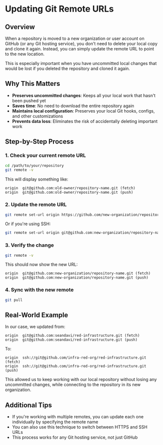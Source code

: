 # Updating Git Remote URLs

## Overview

When a repository is moved to a new organization or user account on GitHub (or any Git hosting service), you don't need to delete your local copy and clone it again. Instead, you can simply update the remote URL to point to the new location.

This is especially important when you have uncommitted local changes that would be lost if you deleted the repository and cloned it again.

## Why This Matters

- **Preserves uncommitted changes**: Keeps all your local work that hasn't been pushed yet
- **Saves time**: No need to download the entire repository again
- **Maintains local configuration**: Preserves your local Git hooks, configs, and other customizations
- **Prevents data loss**: Eliminates the risk of accidentally deleting important work

## Step-by-Step Process

### 1. Check your current remote URL

```bash
cd /path/to/your/repository
git remote -v
```

This will display something like:
```
origin  git@github.com:old-owner/repository-name.git (fetch)
origin  git@github.com:old-owner/repository-name.git (push)
```

### 2. Update the remote URL

```bash
git remote set-url origin https://github.com/new-organization/repository-name.git
```

Or if you're using SSH:

```bash
git remote set-url origin git@github.com:new-organization/repository-name.git
```

### 3. Verify the change

```bash
git remote -v
```

This should now show the new URL:
```
origin  git@github.com:new-organization/repository-name.git (fetch)
origin  git@github.com:new-organization/repository-name.git (push)
```

### 4. Sync with the new remote

```bash
git pull
```

## Real-World Example

In our case, we updated from:
```
origin  git@github.com:seandavi/red-infrastructure.git (fetch)
origin  git@github.com:seandavi/red-infrastructure.git (push)
```

To:
```
origin  ssh://git@github.com/infra-red-org/red-infrastructure.git (fetch)
origin  ssh://git@github.com/infra-red-org/red-infrastructure.git (push)
```

This allowed us to keep working with our local repository without losing any uncommitted changes, while connecting to the repository in its new organization.

## Additional Tips

- If you're working with multiple remotes, you can update each one individually by specifying the remote name
- You can also use this technique to switch between HTTPS and SSH URLs
- This process works for any Git hosting service, not just GitHub